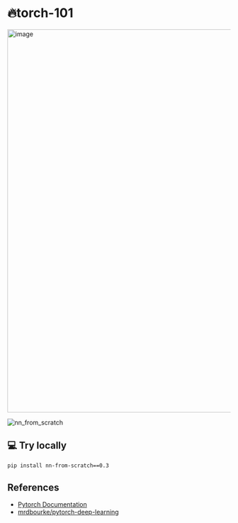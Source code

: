 # 🔥torch-101
<img width="865" alt="image" src="https://github.com/user-attachments/assets/ad90c7ea-8d41-47fa-b9f6-1126cfedc30f">

![nn_from_scratch](./images/catvdog_train.gif)

## 💻 Try locally

```bash
pip install nn-from-scratch==0.3
``` 

## References

- [Pytorch Documentation](https://pytorch.org/resources/)
- [mrdbourke/pytorch-deep-learning](https://github.com/mrdbourke/pytorch-deep-learning)
